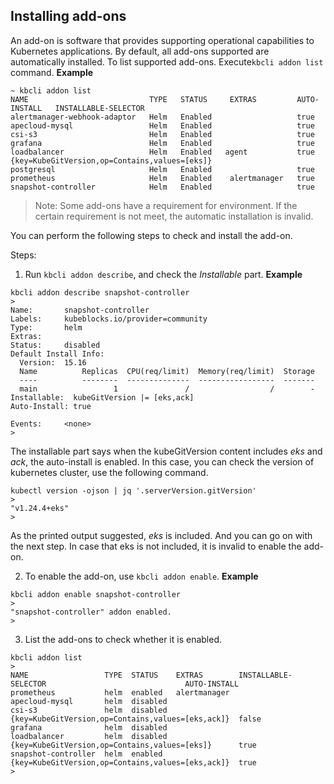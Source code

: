 ## Installing add-ons
An add-on is software that provides supporting operational capabilities to Kubernetes applications.
By default, all add-ons supported are automatically installed.
To list supported add-ons. Execute```kbcli addon list ```command.
**Example**
```
~ kbcli addon list
NAME                           TYPE   STATUS     EXTRAS         AUTO-INSTALL   INSTALLABLE-SELECTOR
alertmanager-webhook-adaptor   Helm   Enabled                   true
apecloud-mysql                 Helm   Enabled                   true
csi-s3                         Helm   Enabled                   true
grafana                        Helm   Enabled                   true
loadbalancer                   Helm   Enabled   agent           true          {key=KubeGitVersion,op=Contains,values=[eks]}
postgresql                     Helm   Enabled                   true
prometheus                     Helm   Enabled    alertmanager   true
snapshot-controller            Helm   Enabled                   true
```
> Note: Some add-ons have a requirement for environment. 
If the certain requirement is not meet, the automatic installation is invalid.

You can perform the following steps to check and install the add-on.

Steps:
1. Run ```kbcli addon describe```, and check the *Installable* part.
**Example**
```
kbcli addon describe snapshot-controller
>
Name:       snapshot-controller
Labels:     kubeblocks.io/provider=community
Type:       helm
Extras:     
Status:     disabled
Default Install Info:
  Version:  15.16
  Name          Replicas  CPU(req/limit)  Memory(req/limit)  Storage
  ----          --------  --------------  -----------------  -------
  main                 1               /                  /        -
Installable:  kubeGitVersion |= [eks,ack]
Auto-Install: true

Events:     <none>
>
```
The installable part says when the kubeGitVersion content includes *eks* and *ack*, the auto-install is enabled.
In this case, you can check the version of kubernetes cluster, use the following command.
```
kubectl version -ojson | jq '.serverVersion.gitVersion'
>
"v1.24.4+eks"
>
```
As the printed output suggested, *eks* is included. And you can go on with the next step. In case that eks is not included, it is invalid to enable the add-on.

2. To enable the add-on, use ```kbcli addon enable```.
**Example**
```
kbcli addon enable snapshot-controller
>
"snapshot-controller" addon enabled.
>
```
3. List the add-ons to check whether it is enabled.

```
kbcli addon list
>
NAME                 TYPE  STATUS    EXTRAS        INSTALLABLE-SELECTOR                               AUTO-INSTALL
prometheus           helm  enabled   alertmanager  
apecloud-mysql       helm  disabled                
csi-s3               helm  disabled                {key=KubeGitVersion,op=Contains,values=[eks,ack]}  false
grafana              helm  disabled                
loadbalancer         helm  disabled                {key=KubeGitVersion,op=Contains,values=[eks]}      true
snapshot-controller  helm  enabled                 {key=KubeGitVersion,op=Contains,values=[eks,ack]}  true
>
```
